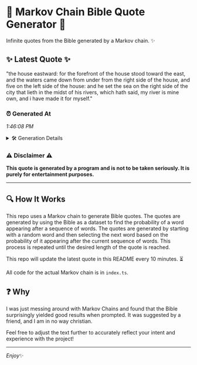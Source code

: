 # 📖 Markov Chain Bible Quote Generator 📖

Infinite quotes from the Bible generated by a Markov chain. ✨

## ✨ Latest Quote ✨
"the house eastward: for the forefront of the house stood toward the east, and the waters came down from under from the right side of the house, and five on the left side of the house: and he set the sea on the right side of the city that lieth in the midst of his rivers, which hath said, my river is mine own, and i have made it for myself."

### ⏰ Generated At
*1:46:08 PM*

<details>
    <summary>🛠️ Generation Details</summary>
    <p>
        <strong>🌱 Seed:</strong> the<br>
        <strong>🔄 Iterations:</strong> 70<br>
        <strong>📜 Context History:</strong><br>[ the ]: house<br>[ the, house ]: eastward:<br>[ the, house, eastward: ]: for<br>[ the, house, eastward:, for ]: the<br>[ the, house, eastward:, for, the ]: forefront<br>[ the, house, eastward:, for, the, forefront ]: of<br>[ house, eastward:, for, the, forefront, of ]: the<br>[ eastward:, for, the, forefront, of, the ]: house<br>[ for, the, forefront, of, the, house ]: stood<br>[ the, forefront, of, the, house, stood ]: toward<br>[ forefront, of, the, house, stood, toward ]: the<br>[ of, the, house, stood, toward, the ]: east,<br>[ the, house, stood, toward, the, east, ]: and<br>[ house, stood, toward, the, east,, and ]: the<br>[ stood, toward, the, east,, and, the ]: waters<br>[ toward, the, east,, and, the, waters ]: came<br>[ the, east,, and, the, waters, came ]: down<br>[ east,, and, the, waters, came, down ]: from<br>[ and, the, waters, came, down, from ]: under<br>[ the, waters, came, down, from, under ]: from<br>[ waters, came, down, from, under, from ]: the<br>[ came, down, from, under, from, the ]: right<br>[ down, from, under, from, the, right ]: side<br>[ from, under, from, the, right, side ]: of<br>[ under, from, the, right, side, of ]: the<br>[ from, the, right, side, of, the ]: house,<br>[ the, right, side, of, the, house, ]: and<br>[ right, side, of, the, house,, and ]: five<br>[ side, of, the, house,, and, five ]: on<br>[ of, the, house,, and, five, on ]: the<br>[ the, house,, and, five, on, the ]: left<br>[ house,, and, five, on, the, left ]: side<br>[ and, five, on, the, left, side ]: of<br>[ five, on, the, left, side, of ]: the<br>[ on, the, left, side, of, the ]: house:<br>[ the, left, side, of, the, house: ]: and<br>[ left, side, of, the, house:, and ]: he<br>[ side, of, the, house:, and, he ]: set<br>[ of, the, house:, and, he, set ]: the<br>[ the, house:, and, he, set, the ]: sea<br>[ house:, and, he, set, the, sea ]: on<br>[ and, he, set, the, sea, on ]: the<br>[ he, set, the, sea, on, the ]: right<br>[ set, the, sea, on, the, right ]: side<br>[ the, sea, on, the, right, side ]: of<br>[ sea, on, the, right, side, of ]: the<br>[ on, the, right, side, of, the ]: city<br>[ the, right, side, of, the, city ]: that<br>[ right, side, of, the, city, that ]: lieth<br>[ side, of, the, city, that, lieth ]: in<br>[ of, the, city, that, lieth, in ]: the<br>[ the, city, that, lieth, in, the ]: midst<br>[ city, that, lieth, in, the, midst ]: of<br>[ that, lieth, in, the, midst, of ]: his<br>[ lieth, in, the, midst, of, his ]: rivers,<br>[ in, the, midst, of, his, rivers, ]: which<br>[ the, midst, of, his, rivers,, which ]: hath<br>[ midst, of, his, rivers,, which, hath ]: said,<br>[ of, his, rivers,, which, hath, said, ]: my<br>[ his, rivers,, which, hath, said,, my ]: river<br>[ rivers,, which, hath, said,, my, river ]: is<br>[ which, hath, said,, my, river, is ]: mine<br>[ hath, said,, my, river, is, mine ]: own,<br>[ said,, my, river, is, mine, own, ]: and<br>[ my, river, is, mine, own,, and ]: i<br>[ river, is, mine, own,, and, i ]: have<br>[ is, mine, own,, and, i, have ]: made<br>[ mine, own,, and, i, have, made ]: it<br>[ own,, and, i, have, made, it ]: for<br>[ and, i, have, made, it, for ]: myself.<br>
    </p>
</details>

### ⚠️ Disclaimer ⚠️
**This quote is generated by a program and is not to be taken seriously. It is purely for entertainment purposes.**

---

## 🔍 How It Works

This repo uses a Markov chain to generate Bible quotes. The quotes are generated by using the Bible as a dataset to find the probability of a word appearing after a sequence of words. The quotes are generated by starting with a random word and then selecting the next word based on the probability of it appearing after the current sequence of words. This process is repeated until the desired length of the quote is reached.

This repo will update the latest quote in this README every 10 minutes. ⏳

All code for the actual Markov chain is in `index.ts`.

## ❓ Why

I was just messing around with Markov Chains and found that the Bible surprisingly yielded good results when prompted. 
It was suggested by a friend, and I am in no way christian.

Feel free to adjust the text further to accurately reflect your intent and experience with the project!

---

*Enjoy*✨
